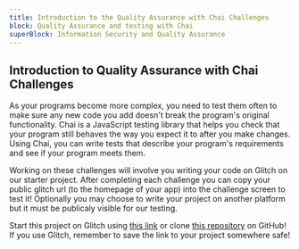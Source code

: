 ```yaml
---
title: Introduction to the Quality Assurance with Chai Challenges
block: Quality Assurance and testing with Chai
superBlock: Information Security and Quality Assurance
---
```

## Introduction to Quality Assurance with Chai Challenges

As your programs become more complex, you need to test them often to make sure any new code you add doesn't break the program's original functionality. Chai is a JavaScript testing library that helps you check that your program still behaves the way you expect it to after you make changes. Using Chai, you can write tests that describe your program's requirements and see if your program meets them.

Working on these challenges will involve you writing your code on Glitch on our starter project. After completing each challenge you can copy your public glitch url (to the homepage of your app) into the challenge screen to test it! Optionally you may choose to write your project on another platform but it must be publicaly visible for our testing.

Start this project on Glitch using [this link](https://glitch.com/#!/import/github/freeCodeCamp/boilerplate-mochachai/) or clone [this repository](https://github.com/freeCodeCamp/boilerplate-mochachai/) on GitHub! If you use Glitch, remember to save the link to your project somewhere safe!